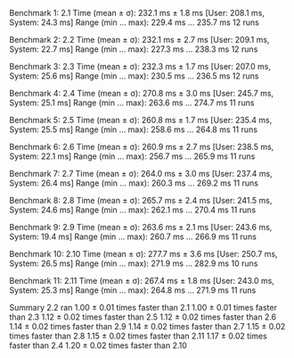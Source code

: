 Benchmark 1: 2.1
  Time (mean ± σ):     232.1 ms ±   1.8 ms    [User: 208.1 ms, System: 24.3 ms]
  Range (min … max):   229.4 ms … 235.7 ms    12 runs

Benchmark 2: 2.2
  Time (mean ± σ):     232.1 ms ±   2.7 ms    [User: 209.1 ms, System: 22.7 ms]
  Range (min … max):   227.3 ms … 238.3 ms    12 runs

Benchmark 3: 2.3
  Time (mean ± σ):     232.3 ms ±   1.7 ms    [User: 207.0 ms, System: 25.6 ms]
  Range (min … max):   230.5 ms … 236.5 ms    12 runs

Benchmark 4: 2.4
  Time (mean ± σ):     270.8 ms ±   3.0 ms    [User: 245.7 ms, System: 25.1 ms]
  Range (min … max):   263.6 ms … 274.7 ms    11 runs

Benchmark 5: 2.5
  Time (mean ± σ):     260.8 ms ±   1.7 ms    [User: 235.4 ms, System: 25.5 ms]
  Range (min … max):   258.6 ms … 264.8 ms    11 runs

Benchmark 6: 2.6
  Time (mean ± σ):     260.9 ms ±   2.7 ms    [User: 238.5 ms, System: 22.1 ms]
  Range (min … max):   256.7 ms … 265.9 ms    11 runs

Benchmark 7: 2.7
  Time (mean ± σ):     264.0 ms ±   3.0 ms    [User: 237.4 ms, System: 26.4 ms]
  Range (min … max):   260.3 ms … 269.2 ms    11 runs

Benchmark 8: 2.8
  Time (mean ± σ):     265.7 ms ±   2.4 ms    [User: 241.5 ms, System: 24.6 ms]
  Range (min … max):   262.1 ms … 270.4 ms    11 runs

Benchmark 9: 2.9
  Time (mean ± σ):     263.6 ms ±   2.1 ms    [User: 243.6 ms, System: 19.4 ms]
  Range (min … max):   260.7 ms … 266.9 ms    11 runs

Benchmark 10: 2.10
  Time (mean ± σ):     277.7 ms ±   3.6 ms    [User: 250.7 ms, System: 26.5 ms]
  Range (min … max):   271.9 ms … 282.9 ms    10 runs

Benchmark 11: 2.11
  Time (mean ± σ):     267.4 ms ±   1.8 ms    [User: 243.0 ms, System: 25.3 ms]
  Range (min … max):   264.8 ms … 271.9 ms    11 runs

Summary
  2.2 ran
    1.00 ± 0.01 times faster than 2.1
    1.00 ± 0.01 times faster than 2.3
    1.12 ± 0.02 times faster than 2.5
    1.12 ± 0.02 times faster than 2.6
    1.14 ± 0.02 times faster than 2.9
    1.14 ± 0.02 times faster than 2.7
    1.15 ± 0.02 times faster than 2.8
    1.15 ± 0.02 times faster than 2.11
    1.17 ± 0.02 times faster than 2.4
    1.20 ± 0.02 times faster than 2.10
